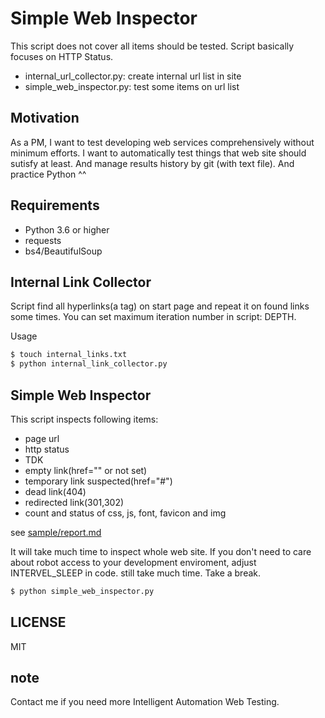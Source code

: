 # Simple Web Inspector

This script does not cover all items should be tested. Script basically focuses on HTTP Status.

- internal_url_collector.py: create internal url list in site
- simple_web_inspector.py: test some items on url list

## Motivation

As a PM, I want to test developing web services comprehensively without minimum efforts.
I want to automatically test things that web site should sutisfy at least. And manage results history by git (with text file). And practice Python ^^

## Requirements

- Python 3.6 or higher
- requests
- bs4/BeautifulSoup

## Internal Link Collector

Script find all hyperlinks(a tag) on start page and repeat it on found links some times. You can set maximum iteration number in script: DEPTH.

Usage

```zsh
$ touch internal_links.txt
$ python internal_link_collector.py
```

## Simple Web Inspector

This script inspects following items:

- page url
- http status
- TDK
- empty link(href="" or not set)
- temporary link suspected(href="#")
- dead link(404)
- redirected link(301,302)
- count and status of css, js, font, favicon and img

see [sample/report.md](sample/report.md)

It will take much time to inspect whole web site. If you don't need to care about robot access to your development enviroment, adjust INTERVEL_SLEEP in code. still take much time. Take a break.

```zsh
$ python simple_web_inspector.py
```

## LICENSE

MIT

## note

Contact me if you need more Intelligent Automation Web Testing.
